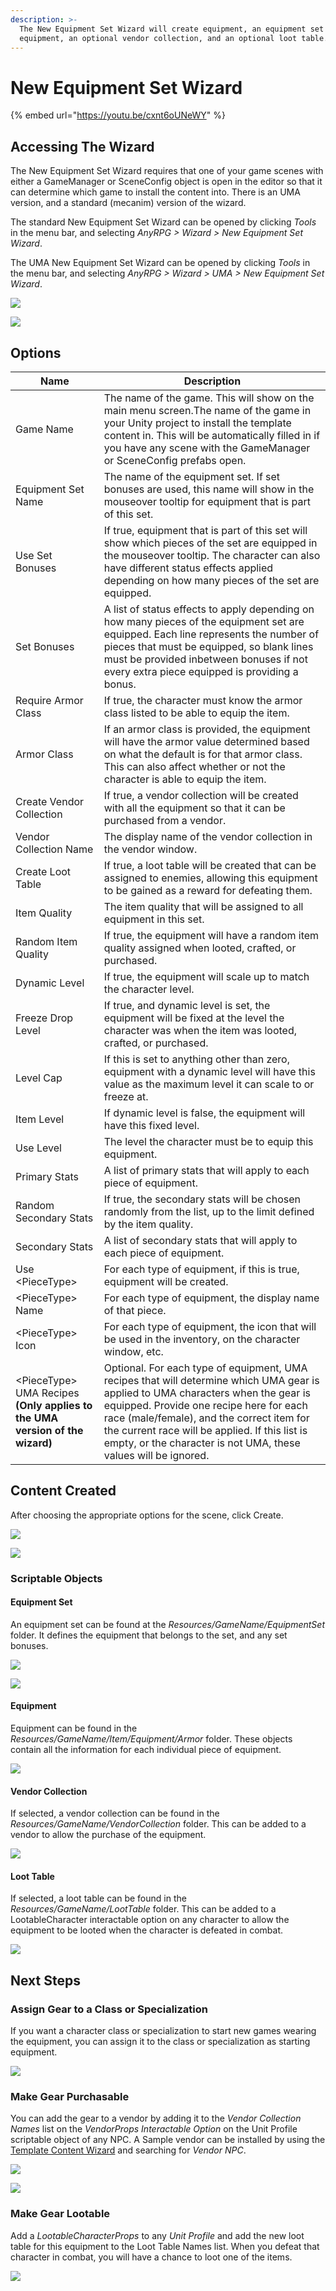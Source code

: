 ```yaml
---
description: >-
  The New Equipment Set Wizard will create equipment, an equipment set for the
  equipment, an optional vendor collection, and an optional loot table.
---
```


# New Equipment Set Wizard

{% embed url="https://youtu.be/cxnt6oUNeWY" %}

## Accessing The Wizard

The New Equipment Set Wizard requires that one of your game scenes with either a GameManager or SceneConfig object is open in the editor so that it can determine which game to install the content into.  There is an UMA version, and a standard (mecanim) version of the wizard.

The standard New Equipment Set Wizard can be opened by clicking _Tools_ in the menu bar, and selecting _AnyRPG > Wizard > New Equipment Set Wizard_.

The UMA New Equipment Set Wizard can be opened by clicking _Tools_ in the menu bar, and selecting _AnyRPG > Wizard > UMA > New Equipment Set Wizard_.

![](<../.gitbook/assets/image (74).png>)

![](<../.gitbook/assets/image (20) (1).png>)

## Options

| Name                                                                                                    | Description                                                                                                                                                                                                                                                                                                                                        |
| ------------------------------------------------------------------------------------------------------- | -------------------------------------------------------------------------------------------------------------------------------------------------------------------------------------------------------------------------------------------------------------------------------------------------------------------------------------------------- |
| Game Name                                                                                               | The name of the game.  This will show on the main menu screen.The name of the game in your Unity project to install the template content in.  This will be automatically filled in if you have any scene with the GameManager or SceneConfig prefabs open.                                                                                         |
| Equipment Set Name                                                                                      | The name of the equipment set. If set bonuses are used, this name will show in the mouseover tooltip for equipment that is part of this set.                                                                                                                                                                                                       |
| Use Set Bonuses                                                                                         | If true, equipment that is part of this set will show which pieces of the set are equipped in the mouseover tooltip.  The character can also have different status effects applied depending on how many pieces of the set are equipped.                                                                                                           |
| Set Bonuses                                                                                             | A list of status effects to apply depending on how many pieces of the equipment set are equipped.  Each line represents the number of pieces that must be equipped, so blank lines must be provided inbetween bonuses if not every extra piece equipped is providing a bonus.                                                                      |
| Require Armor Class                                                                                     | If true, the character must know the armor class listed to be able to equip the item.                                                                                                                                                                                                                                                              |
| Armor Class                                                                                             | If an armor class is provided, the equipment will have the armor value determined based on what the default is for that armor class.  This can also affect whether or not the character is able to equip the item.                                                                                                                                 |
| Create Vendor Collection                                                                                | If true, a vendor collection will be created with all the equipment so that it can be purchased from a vendor.                                                                                                                                                                                                                                     |
| Vendor Collection Name                                                                                  | The display name of the vendor collection in the vendor window.                                                                                                                                                                                                                                                                                    |
| Create Loot Table                                                                                       | If true, a loot table will be created that can be assigned to enemies, allowing this equipment to be gained as a reward for defeating them.                                                                                                                                                                                                        |
| Item Quality                                                                                            | The item quality that will be assigned to all equipment in this set.                                                                                                                                                                                                                                                                               |
| Random Item Quality                                                                                     | If true, the equipment will have a random item quality assigned when looted, crafted, or purchased.                                                                                                                                                                                                                                                |
| Dynamic Level                                                                                           | If true, the equipment will scale up to match the character level.                                                                                                                                                                                                                                                                                 |
| Freeze Drop Level                                                                                       | If true, and dynamic level is set, the equipment will be fixed at the level the character was when the item was looted, crafted, or purchased.                                                                                                                                                                                                     |
| Level Cap                                                                                               | If this is set to anything other than zero, equipment with a dynamic level will have this value as the maximum level it can scale to or freeze at.                                                                                                                                                                                                 |
| Item Level                                                                                              | If dynamic level is false, the equipment will have this fixed level.                                                                                                                                                                                                                                                                               |
| Use Level                                                                                               | The level the character must be to equip this equipment.                                                                                                                                                                                                                                                                                           |
| Primary Stats                                                                                           | A list of primary stats that will apply to each piece of equipment.                                                                                                                                                                                                                                                                                |
| Random Secondary Stats                                                                                  | If true, the secondary stats will be chosen randomly from the list, up to the limit defined by the item quality.                                                                                                                                                                                                                                   |
| Secondary Stats                                                                                         | A list of secondary stats that will apply to each piece of equipment.                                                                                                                                                                                                                                                                              |
| Use \<PieceType>                                                                                        | For each type of equipment, if this is true, equipment will be created.                                                                                                                                                                                                                                                                            |
| \<PieceType> Name                                                                                       | For each type of equipment, the display name of that piece.                                                                                                                                                                                                                                                                                        |
| \<PieceType> Icon                                                                                       | For each type of equipment, the icon that will be used in the inventory, on the character window, etc.                                                                                                                                                                                                                                             |
| <p>&#x3C;PieceType> UMA Recipes<br><strong>(Only applies to the UMA version of the wizard)</strong></p> | Optional.  For each type of equipment, UMA recipes that will determine which UMA gear is applied to UMA characters when the gear is equipped.  Provide one recipe here for each race (male/female), and the correct item for the current race will be applied.  If this list is empty, or the character is not UMA, these values will be ignored.  |

## Content Created

After choosing the appropriate options for the scene, click Create.

![](<../.gitbook/assets/image (37).png>)

![](<../.gitbook/assets/image (69).png>)

### Scriptable Objects

#### Equipment Set

An equipment set can be found at the _Resources/GameName/EquipmentSet_ folder. It defines the equipment that belongs to the set, and any set bonuses.

![](<../.gitbook/assets/image (14) (1).png>)

![](<../.gitbook/assets/image (44).png>)

#### Equipment

Equipment can be found in the _Resources/GameName/Item/Equipment/Armor_ folder.  These objects contain all the information for each individual piece of equipment.

![](<../.gitbook/assets/image (4) (1) (1) (1).png>)

#### Vendor Collection

If selected, a vendor collection can be found in the _Resources/GameName/VendorCollection_ folder.  This can be added to a vendor to allow the purchase of the equipment.

![](<../.gitbook/assets/image (88).png>)

#### Loot Table

If selected, a loot table can be found in the _Resources/GameName/LootTable_ folder.  This can be added to a LootableCharacter interactable option on any character to allow the equipment to be looted when the character is defeated in combat.

![](<../.gitbook/assets/image (18) (1).png>)

## Next Steps

### Assign Gear to a Class or Specialization

If you want a character class or specialization to start new games wearing the equipment, you can assign it to the class or specialization as starting equipment.

![](<../.gitbook/assets/image (113).png>)

### Make Gear Purchasable

You can add the gear to a vendor by adding it to the _Vendor Collection Names_ list on the _VendorProps Interactable Option_ on the Unit Profile scriptable object of any NPC.  A Sample vendor can be installed by using the [Template Content Wizard](template-content-wizard.md) and searching for _Vendor NPC_.

![](<../.gitbook/assets/image (130).png>)

![](<../.gitbook/assets/image (124).png>)

### Make Gear Lootable

Add a _LootableCharacterProps_ to any _Unit Profile_ and add the new loot table for this equipment to the Loot Table Names list.  When you defeat that character in combat, you will have a chance to loot one of the items.

![](<../.gitbook/assets/image (103).png>)
